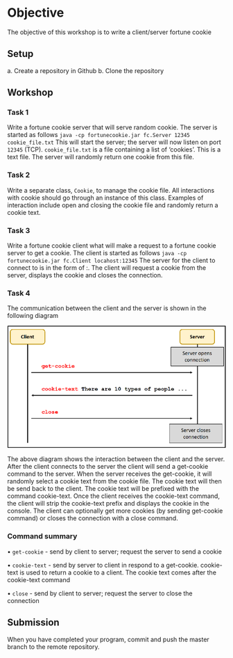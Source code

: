 # Objective
The objective of this workshop is to write a client/server fortune cookie
## Setup
a. Create a repository in Github
b. Clone the repository
## Workshop
### Task 1
Write a fortune cookie server that will serve random cookie. The server is
started as follows
`java -cp fortunecookie.jar fc.Server 12345 cookie_file.txt`
This will start the server; the server will now listen on port `12345` (TCP).
`cookie_file.txt` is a file containing a list of ‘cookies’. This is a text file. The server
will randomly return one cookie from this file.
### Task 2
Write a separate class, `Cookie`, to manage the cookie file. All interactions
with cookie should go through an instance of this class. Examples of interaction
include open and closing the cookie file and randomly return a cookie text.
### Task 3
Write a fortune cookie client what will make a request to a fortune cookie
server to get a cookie. The client is started as follows
`java -cp fortunecookie.jar fc.Client locahost:12345`
The server for the client to connect to is in the form of <host>:<port>.
The client will request a cookie from the server, displays the cookie and closes
the connection.

### Task 4
The communication between the client and the server is shown in the
following diagram

![workshop diagram](day04WorkshopDiagram.png)

The above diagram shows the interaction between the client and the server.
After the client connects to the server the client will send a get-cookie
command to the server.
When the server receives the get-cookie, it will randomly select a cookie
text from the cookie file. The cookie text will then be send back to the client.
The cookie text will be prefixed with the command cookie-text.
Once the client receives the cookie-text command, the client will strip the
cookie-text prefix and displays the cookie in the console.
The client can optionally get more cookies (by sending get-cookie
command) or closes the connection with a close command.

### Command summary
• `get-cookie` - send by client to server; request the server to send a
cookie

• `cookie-text` - send by server to client in respond to a get-cookie.
cookie-text is used to return a cookie to a client. The cookie text comes
after the cookie-text command

• `close` - send by client to server; request the server to close the connection

## Submission
When you have completed your program, commit and push the master branch
to the remote repository.
